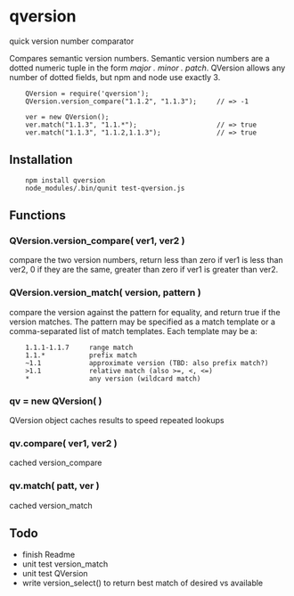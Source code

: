 qversion
========

quick version number comparator

Compares semantic version numbers.  Semantic version numbers are a dotted
numeric tuple in the form _major . minor . patch_.  QVersion allows any number
of dotted fields, but npm and node use exactly 3.

        QVersion = require('qversion');
        QVersion.version_compare("1.1.2", "1.1.3");     // => -1

        ver = new QVersion();
        ver.match("1.1.3", "1.1.*");                    // => true
        ver.match("1.1.3", "1.1.2,1.1.3");              // => true

## Installation

        npm install qversion
        node_modules/.bin/qunit test-qversion.js

## Functions

### QVersion.version_compare( ver1, ver2 )

compare the two version numbers, return less than zero if ver1 is less than
ver2, 0 if they are the same, greater than zero if ver1 is greater than ver2.

### QVersion.version_match( version, pattern )

compare the version against the pattern for equality, and return true if the
version matches.  The pattern may be specified as a match template or a
comma-separated list of match templates.  Each template may be a:

        1.1.1-1.1.7     range match
        1.1.*           prefix match
        ~1.1            approximate version (TBD: also prefix match?)
        >1.1            relative match (also >=, <, <=)
        *               any version (wildcard match)

### qv = new QVersion( )

QVersion object caches results to speed repeated lookups

### qv.compare( ver1, ver2 )

cached version_compare

### qv.match( patt, ver )

cached version_match


## Todo

- finish Readme
- unit test version_match
- unit test QVersion
- write version_select() to return best match of desired vs available
